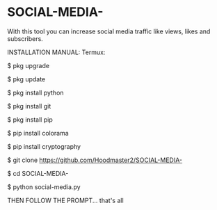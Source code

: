 # SOCIAL-MEDIA-
With this tool you can increase social media traffic like views, likes and subscribers.



INSTALLATION MANUAL:
Termux:
 
$ pkg upgrade

$ pkg update

$ pkg install python

$ pkg install git

$ pkg install pip

$ pip install colorama

$ pip install cryptography

$ git clone https://github.com/Hoodmaster2/SOCIAL-MEDIA-

$ cd SOCIAL-MEDIA-

$ python social-media.py

THEN FOLLOW THE PROMPT...
that's all
